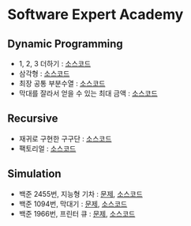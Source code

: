 # Software Expert Academy
## Dynamic Programming
* 1, 2, 3 더하기 : [소스코드]()
* 삼각형 : [소스코드]()
* 최장 공통 부분수열 : [소스코드]()
* 막대를 잘라서 얻을 수 있는 최대 금액 : [소스코드]()

## Recursive
* 재귀로 구현한 구구단 : [소스코드]()
* 팩토리얼 : [소스코드]()

## Simulation
* 백준 2455번, 지능형 기차 : [문제](https://www.acmicpc.net/problem/2455), [소스코드]()
* 백준 1094번, 막대기 : [문제](https://www.acmicpc.net/problem/1094), [소스코드]()
* 백준 1966번, 프린터 큐 : [문제](https://www.acmicpc.net/problem/1966), [소스코드]()